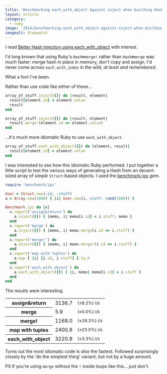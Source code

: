 ```yaml
---
title: 'Benchmarking each_with_object Against inject when building Hashes from Arrays'
layout: article
category:
  - ruby
image: '2014/benchmarking-each_with_object-against-inject-when-building-hashes-from-arrays'
imagealt: Stopwatch
---
```


I read [Better Hash Injection using each_with_object](http://technology.customink.com/blog/2014/10/14/better-hash-injection-using-each-with-object/) with interest.

I'd long known that using Ruby's `Hash#merge!` rather than `Hash#merge` was much faster: merge hash in place in memory, don't copy and assign. I'd never come across `each_with_index` in the wild, _at least and remembered_.

What a fool I've been.

Rather than use code like either of these...

```ruby
array_of_stuff.inject({}) do |result, element|
  result[element.id] = element.value
  result
end

array_of_stuff.inject({}) do |result, element|
  result.merge!(element.id => element.value)
end
```

...it's much more idiomatic Ruby to use `each_with_object`.

```ruby
array_of_stuff.each_with_object({}) do |element, result|
  result[element.id] = element.value
end
```

I was interested to see how this idiomatic Ruby performed. I put together a little script to test the various ways of generating a Hash from an decent-sized array of _simple_ `Struct`-based objects. I used the [benchmark-ips](https://github.com/evanphx/benchmark-ips) gem.

```ruby
require 'benchmark/ips'

User = Struct.new(:id, :stuff)
a = Array.new(1000) { |i| User.new(i, stuff: rand(1000)) }

Benchmark.ips do |x|
  x.report('assign&return') do
    a.inject({}) { |memo, i| memo[i.id] = i.stuff; memo }
  end
  x.report('merge') do
    a.inject({}) { |memo, i| memo.merge(i.id => i.stuff) }
  end
  x.report('merge!') do
    a.inject({}) { |memo, i| memo.merge!(i.id => i.stuff) }
  end
  x.report('map with tuples') do
    a.map { |i| [i.id, i.stuff] }.to_h
  end
  x.report('each_with_object') do
    a.each_with_object({}) { |i, memo| memo[i.id] = i.stuff }
  end
end
```

The results were interesting.

<table>
<tr>
  <th>assign&return</th>
  <td class="numeric">3136.7</td><td class="numeric"><small>(±8.2%) i/s</small></td>
</tr>
<tr>
  <th>merge</th>
  <td class="numeric">5.9</td><td class="numeric"><small>(±0.0%) i/s</small></td>
</tr>
<tr>
  <th>merge!</th>
  <td class="numeric">1168.0</td><td class="numeric"><small>(±28.3%) i/s</small></td>
</tr>
<tr>
  <th>map with tuples</th>
  <td class="numeric">2400.8</td><td class="numeric"><small>(±23.0%) i/s</small></td>
</tr>
<tr>
  <th>each_with_object</th>
  <td class="numeric">3220.8</td><td class="numeric"><small>(±3.3%) i/s</small></td>
</tr>
</table>

Turns out the most idiomatic code is _also_ the fastest. Followed surprisingly closely by the 'do the simplest thing' variant, but not by a huge amount.

PS If you're using `merge` without the `!` inside loops like this... _just don't_.

